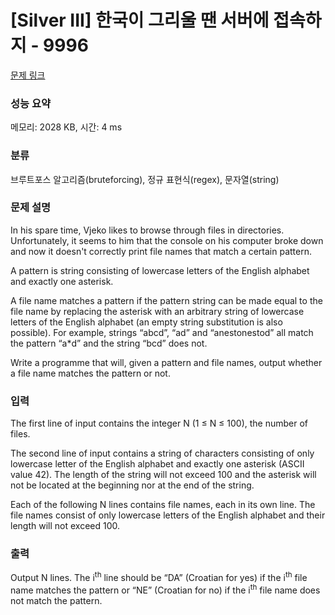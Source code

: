 # [Silver III] 한국이 그리울 땐 서버에 접속하지 - 9996 

[문제 링크](https://www.acmicpc.net/problem/9996) 

### 성능 요약

메모리: 2028 KB, 시간: 4 ms

### 분류

브루트포스 알고리즘(bruteforcing), 정규 표현식(regex), 문자열(string)

### 문제 설명

<p>In his spare time, Vjeko likes to browse through files in directories. Unfortunately, it seems to him that the console on his computer broke down and now it doesn't correctly print file names that match a certain pattern. </p>

<p>A pattern is string consisting of lowercase letters of the English alphabet and exactly one asterisk. </p>

<p>A file name matches a pattern if the pattern string can be made equal to the file name by replacing the asterisk with an arbitrary string of lowercase letters of the English alphabet (an empty string substitution is also possible). For example, strings “abcd”, “ad” and “anestonestod” all match the pattern “a*d” and the string “bcd” does not. </p>

<p>Write a programme that will, given a pattern and file names, output whether a file name matches the pattern or not. </p>

### 입력 

 <p>The first line of input contains the integer N (1 ≤ N ≤ 100), the number of files. </p>

<p>The second line of input contains a string of characters consisting of only lowercase letter of the English alphabet and exactly one asterisk (ASCII value 42). The length of the string will not exceed 100 and the asterisk will not be located at the beginning nor at the end of the string. </p>

<p>Each of the following N lines contains file names, each in its own line. The file names consist of only lowercase letters of the English alphabet and their length will not exceed 100. </p>

### 출력 

 <p>Output N lines. The i<sup>th</sup> line should be “DA” (Croatian for yes) if the i<sup>th</sup> file name matches the pattern or “NE” (Croatian for no) if the i<sup>th</sup> file name does not match the pattern. </p>

